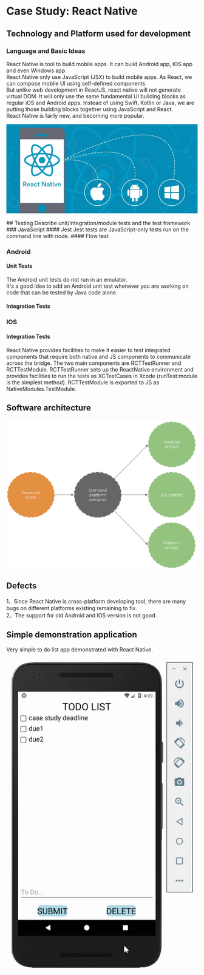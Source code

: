# Case Study: React Native

## Technology and Platform used for development
### Language and Basic Ideas
React Native is tool to build mobile apps. It can build Android app, IOS app and even Windows app. 
<br />
React Native only use JavaScript (JSX) to build mobile apps. As React, we can compose moblie UI using self-defined components.
<br /> But unlike web development in ReactJS, react native will not generate virtual DOM. It will only use the same fundamental UI building blocks as regular iOS and Android apps. Instead of using Swift, Kotlin or Java, we are putting those building blocks together using JavaScript and React.
<br />
React Native is fairly new, and becoming more popular.
<p align="center"><img src="https://github.com/ec500-software-engineering/case-study-heliatbu/blob/master/pics/react%20native.jpg" width="600"></p>
## Testing
Describe unit/integration/module tests and the test framework
### JavaScript
#### Jest
Jest tests are JavaScript-only tests run on the command line with node.
#### Flow test

### Android
#### Unit Tests
The Android unit tests do not run in an emulator.<br />It's a good idea to add an Android unit test whenever you are working on code that can be tested by Java code alone. 
#### Integration Tests

### IOS 
#### Integration Tests
React Native provides facilities to make it easier to test integrated components that require both native and JS components to communicate across the bridge. The two main components are RCTTestRunner and RCTTestModule. RCTTestRunner sets up the ReactNative environment and provides facilities to run the tests as XCTestCases in Xcode (runTest:module is the simplest method). RCTTestModule is exported to JS as NativeModules.TestModule.

## Software architecture
<p align="center"><img src="https://github.com/ec500-software-engineering/case-study-heliatbu/blob/master/pics/structure.png" width="700"></p>

## Defects
1、Since React Native is cross-platform developing tool, there are many bugs on different platforms existing remaining to fix.
<br/> 2、The support for old Android and IOS version is not good.
## Simple demonstration application
Very simple to do list app demonstrated with React Native.
<p align="center"><img src="https://github.com/ec500-software-engineering/case-study-heliatbu/blob/master/pics/demo.gif"></p>

